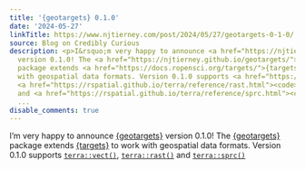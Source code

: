 ```yaml
---
title: '{geotargets} 0.1.0'
date: '2024-05-27'
linkTitle: https://www.njtierney.com/post/2024/05/27/geotargets-0-1-0/
source: Blog on Credibly Curious
description: <p>I&rsquo;m very happy to announce <a href="https://njtierney.github.io/geotargets/">{geotargets}</a>
  version 0.1.0! The <a href="https://njtierney.github.io/geotargets/">{geotargets}</a>
  package extends <a href="https://docs.ropensci.org/targets/">{targets}</a> to work
  with geospatial data formats. Version 0.1.0 supports <a href="https://rspatial.github.io/terra/reference/vect.html"><code>terra::vect()</code></a>,
  <a href="https://rspatial.github.io/terra/reference/rast.html"><code>terra::rast()</code></a>
  and <a href="https://rspatial.github.io/terra/reference/sprc.html"><code>terra::sprc()</co
  ...
disable_comments: true
---
```

<p>I&rsquo;m very happy to announce <a href="https://njtierney.github.io/geotargets/">{geotargets}</a> version 0.1.0! The <a href="https://njtierney.github.io/geotargets/">{geotargets}</a> package extends <a href="https://docs.ropensci.org/targets/">{targets}</a> to work with geospatial data formats. Version 0.1.0 supports <a href="https://rspatial.github.io/terra/reference/vect.html"><code>terra::vect()</code></a>, <a href="https://rspatial.github.io/terra/reference/rast.html"><code>terra::rast()</code></a> and <a href="https://rspatial.github.io/terra/reference/sprc.html"><code>terra::sprc()</co ...